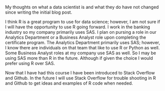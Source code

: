 My thoughts on what a data scientist is and what they do have not changed since writing the initial blog post.

I think R is a great program to use for data science; however, I am not sure if I will have the opportunity to use R going forward.  I work in the banking industry so my company primarily uses SAS.  I plan on pursing a role in our Analytics Department or a Business Analyst role upon completing the certificate program.  The Analytics Department primarily uses SAS; however, I know there are individuals on that team that like to use R or Python as well.  Some Business Analyst roles at my company use SAS as well.  So I may be using SAS more than R in the future. Although if given the choice I would prefer using R over SAS.

Now that I have had this course I have been introduced to Stack Overflow and Github.  In the future I will use Stack Overflow for trouble shooting in R and Github to get ideas and examples of R code when needed.

